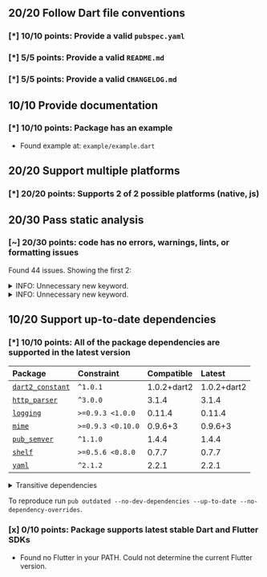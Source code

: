 ## 20/20 Follow Dart file conventions

### [*] 10/10 points: Provide a valid `pubspec.yaml`


### [*] 5/5 points: Provide a valid `README.md`


### [*] 5/5 points: Provide a valid `CHANGELOG.md`


## 10/10 Provide documentation

### [*] 10/10 points: Package has an example

* Found example at: `example/example.dart`

## 20/20 Support multiple platforms

### [*] 20/20 points: Supports 2 of 2 possible platforms (**native**, **js**)


## 20/30 Pass static analysis

### [~] 20/30 points: code has no errors, warnings, lints, or formatting issues

Found 44 issues. Showing the first 2:

<details>
<summary>
INFO: Unnecessary new keyword.
</summary>

`lib/repository.dart:27:15`

```
   ╷
27 │     _cached = new Version.parse(versionString);
   │               ^^^^^^^^^^^^^^^^^^^^^^^^^^^^^^^^
   ╵
```

To reproduce make sure you are using [pedantic](https://pub.dev/packages/pedantic#using-the-lints) and run `dartanalyzer lib/repository.dart`
</details>
<details>
<summary>
INFO: Unnecessary new keyword.
</summary>

`lib/repository.dart:109:7`

```
    ╷
109 │       new GenericProcessingException('ValidationError: $message');
    │       ^^^^^^^^^^^^^^^^^^^^^^^^^^^^^^^^^^^^^^^^^^^^^^^^^^^^^^^^^^^
    ╵
```

To reproduce make sure you are using [pedantic](https://pub.dev/packages/pedantic#using-the-lints) and run `dartanalyzer lib/repository.dart`
</details>

## 10/20 Support up-to-date dependencies

### [*] 10/10 points: All of the package dependencies are supported in the latest version

|Package|Constraint|Compatible|Latest|
|:-|:-|:-|:-|
|[`dart2_constant`]|`^1.0.1`|1.0.2+dart2|1.0.2+dart2|
|[`http_parser`]|`^3.0.0`|3.1.4|3.1.4|
|[`logging`]|`>=0.9.3 <1.0.0`|0.11.4|0.11.4|
|[`mime`]|`>=0.9.3 <0.10.0`|0.9.6+3|0.9.6+3|
|[`pub_semver`]|`^1.1.0`|1.4.4|1.4.4|
|[`shelf`]|`>=0.5.6 <0.8.0`|0.7.7|0.7.7|
|[`yaml`]|`^2.1.2`|2.2.1|2.2.1|

<details><summary>Transitive dependencies</summary>

|Package|Constraint|Compatible|Latest|
|:-|:-|:-|:-|
|[`async`]|-|2.4.2|2.4.2|
|[`charcode`]|-|1.1.3|1.1.3|
|[`collection`]|-|1.14.13|1.14.13|
|[`meta`]|-|1.2.2|1.2.2|
|[`source_span`]|-|1.7.0|1.7.0|
|[`stack_trace`]|-|1.9.5|1.9.5|
|[`stream_channel`]|-|2.0.0|2.0.0|
|[`string_scanner`]|-|1.0.5|1.0.5|
|[`term_glyph`]|-|1.1.0|1.1.0|
|[`typed_data`]|-|1.2.0|1.2.0|
</details>

To reproduce run `pub outdated --no-dev-dependencies --up-to-date --no-dependency-overrides`.

[`dart2_constant`]: https://pub.dev/packages/dart2_constant
[`http_parser`]: https://pub.dev/packages/http_parser
[`logging`]: https://pub.dev/packages/logging
[`mime`]: https://pub.dev/packages/mime
[`pub_semver`]: https://pub.dev/packages/pub_semver
[`shelf`]: https://pub.dev/packages/shelf
[`yaml`]: https://pub.dev/packages/yaml
[`async`]: https://pub.dev/packages/async
[`charcode`]: https://pub.dev/packages/charcode
[`collection`]: https://pub.dev/packages/collection
[`meta`]: https://pub.dev/packages/meta
[`source_span`]: https://pub.dev/packages/source_span
[`stack_trace`]: https://pub.dev/packages/stack_trace
[`stream_channel`]: https://pub.dev/packages/stream_channel
[`string_scanner`]: https://pub.dev/packages/string_scanner
[`term_glyph`]: https://pub.dev/packages/term_glyph
[`typed_data`]: https://pub.dev/packages/typed_data


### [x] 0/10 points: Package supports latest stable Dart and Flutter SDKs

* Found no Flutter in your PATH. Could not determine the current Flutter version.